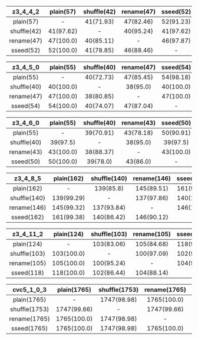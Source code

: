 |z3_4_4_2|plain(57)|shuffle(42)|rename(47)|sseed(52)|
|:---------:|:---------:|:---------:|:---------:|:---------:|
|plain(57)|-|41(71.93)|47(82.46)|52(91.23)|
|shuffle(42)|41(97.62)|-|40(95.24)|41(97.62)|
|rename(47)|47(100.0)|40(85.11)|-|46(97.87)|
|sseed(52)|52(100.0)|41(78.85)|46(88.46)|-|

|z3_4_5_0|plain(55)|shuffle(40)|rename(47)|sseed(54)|
|:---------:|:---------:|:---------:|:---------:|:---------:|
|plain(55)|-|40(72.73)|47(85.45)|54(98.18)|
|shuffle(40)|40(100.0)|-|38(95.0)|40(100.0)|
|rename(47)|47(100.0)|38(80.85)|-|47(100.0)|
|sseed(54)|54(100.0)|40(74.07)|47(87.04)|-|

|z3_4_6_0|plain(55)|shuffle(40)|rename(43)|sseed(50)|
|:---------:|:---------:|:---------:|:---------:|:---------:|
|plain(55)|-|39(70.91)|43(78.18)|50(90.91)|
|shuffle(40)|39(97.5)|-|38(95.0)|39(97.5)|
|rename(43)|43(100.0)|38(88.37)|-|43(100.0)|
|sseed(50)|50(100.0)|39(78.0)|43(86.0)|-|

|z3_4_8_5|plain(162)|shuffle(140)|rename(146)|sseed(162)|
|:---------:|:---------:|:---------:|:---------:|:---------:|
|plain(162)|-|139(85.8)|145(89.51)|161(99.38)|
|shuffle(140)|139(99.29)|-|137(97.86)|140(100.0)|
|rename(146)|145(99.32)|137(93.84)|-|146(100.0)|
|sseed(162)|161(99.38)|140(86.42)|146(90.12)|-|

|z3_4_11_2|plain(124)|shuffle(103)|rename(105)|sseed(118)|
|:---------:|:---------:|:---------:|:---------:|:---------:|
|plain(124)|-|103(83.06)|105(84.68)|118(95.16)|
|shuffle(103)|103(100.0)|-|100(97.09)|102(99.03)|
|rename(105)|105(100.0)|100(95.24)|-|104(99.05)|
|sseed(118)|118(100.0)|102(86.44)|104(88.14)|-|

|cvc5_1_0_3|plain(1765)|shuffle(1753)|rename(1765)|sseed(1765)|
|:---------:|:---------:|:---------:|:---------:|:---------:|
|plain(1765)|-|1747(98.98)|1765(100.0)|1765(100.0)|
|shuffle(1753)|1747(99.66)|-|1747(99.66)|1747(99.66)|
|rename(1765)|1765(100.0)|1747(98.98)|-|1765(100.0)|
|sseed(1765)|1765(100.0)|1747(98.98)|1765(100.0)|-|

